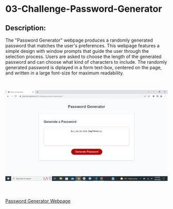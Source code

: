 # 03-Challenge-Password-Generator

## Description:
The "Password Generator" webpage produces a randomly generated password that matches the user's preferences. This webpage features a simple design with window prompts that guide the user through the selection process. Users are asked to choose the length of the generated password and can choose what kind of characters to include. The randomly generated password is diplayed in a form text-box, centered on the page, and written in a large font-size for maximum readability. 

&nbsp;
&nbsp;







![Password Generator Webpage Screenshot](./assets/password-gen-scrnshot.png)
&nbsp;\
&nbsp;\
&nbsp;\
[Password Generator Webpage](https://jkanvision.github.io/03-challenge-password-generator/)